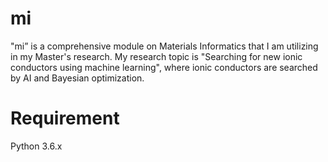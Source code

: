 # mi
"mi” is a comprehensive module on Materials Informatics that I am utilizing in my Master's research.
My research topic is "Searching for new ionic conductors using machine learning", where ionic conductors are searched by AI and Bayesian optimization.

# Requirement
Python 3.6.x